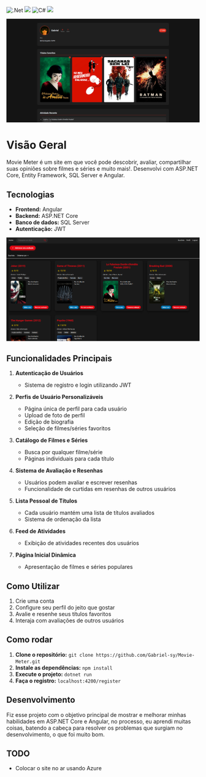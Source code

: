 ![.Net](https://img.shields.io/badge/.NET-5C2D91?style=for-the-badge&logo=.net&logoColor=white) <img src="https://img.shields.io/badge/Angular-DD0031?style=for-the-badge&logo=angular&logoColor=white"/> ![C#](https://img.shields.io/badge/c%23-%23239120.svg?style=for-the-badge&logo=csharp&logoColor=white) <img src="https://img.shields.io/badge/Microsoft%20SQL%20Server-CC2927?style=for-the-badge&logo=microsoft%20sql%20server&logoColor=white"/> 

![Demo image](demoimage2.png)

# Visão Geral

Movie Meter é um site em que você pode descobrir, avaliar, compartilhar suas opiniões sobre filmes e séries e muito mais!. Desenvolvi com ASP.NET Core, Entity Framework, SQL Server e Angular.

## Tecnologias
* **Frontend:** Angular
* **Backend:** ASP.NET Core
* **Banco de dados:** SQL Server
* **Autenticação:** JWT

![Demo image2](demoImage.png)

## Funcionalidades Principais

1. **Autenticação de Usuários**
   - Sistema de registro e login utilizando JWT

2. **Perfis de Usuário Personalizáveis**
   - Página única de perfil para cada usuário
   - Upload de foto de perfil
   - Edição de biografia
   - Seleção de filmes/séries favoritos

4. **Catálogo de Filmes e Séries**
   - Busca por qualquer filme/série
   - Páginas individuais para cada título

5. **Sistema de Avaliação e Resenhas**
   - Usuários podem avaliar e escrever resenhas
   - Funcionalidade de curtidas em resenhas de outros usuários

6. **Lista Pessoal de Títulos**
   - Cada usuário mantém uma lista de títulos avaliados
   - Sistema de ordenação da lista

7. **Feed de Atividades**
   - Exibição de atividades recentes dos usuários

8. **Página Inicial Dinâmica**
   - Apresentação de filmes e séries populares

## Como Utilizar

1. Crie uma conta
2. Configure seu perfil do jeito que gostar
3. Avalie e resenhe seus títulos favoritos
4. Interaja com avaliações de outros usuários

## Como rodar
1. **Clone o repositório:** `git clone https://github.com/Gabriel-sy/Movie-Meter.git`
2. **Instale as dependências:** `npm install`
3. **Execute o projeto:** `dotnet run`
4. **Faça o registro:** `localhost:4200/register`

## Desenvolvimento

Fiz esse projeto com o objetivo principal de mostrar e melhorar minhas habilidades em ASP.NET Core e Angular, no processo, eu aprendi muitas coisas, batendo a cabeça para resolver os problemas que surgiam no desenvolvimento, o que foi muito bom.

## TODO
- Colocar o site no ar usando Azure
